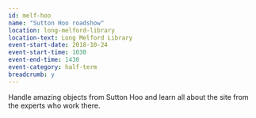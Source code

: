 ```yaml
---
id: melf-hoo
name: "Sutton Hoo roadshow"
location: long-melford-library
location-text: Long Melford Library
event-start-date: 2018-10-24
event-start-time: 1030
event-end-time: 1430
event-category: half-term
breadcrumb: y
---
```


Handle amazing objects from Sutton Hoo and learn all about the site from the experts who work there.
